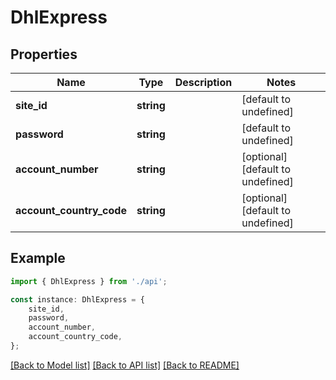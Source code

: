 # DhlExpress


## Properties

Name | Type | Description | Notes
------------ | ------------- | ------------- | -------------
**site_id** | **string** |  | [default to undefined]
**password** | **string** |  | [default to undefined]
**account_number** | **string** |  | [optional] [default to undefined]
**account_country_code** | **string** |  | [optional] [default to undefined]

## Example

```typescript
import { DhlExpress } from './api';

const instance: DhlExpress = {
    site_id,
    password,
    account_number,
    account_country_code,
};
```

[[Back to Model list]](../README.md#documentation-for-models) [[Back to API list]](../README.md#documentation-for-api-endpoints) [[Back to README]](../README.md)
